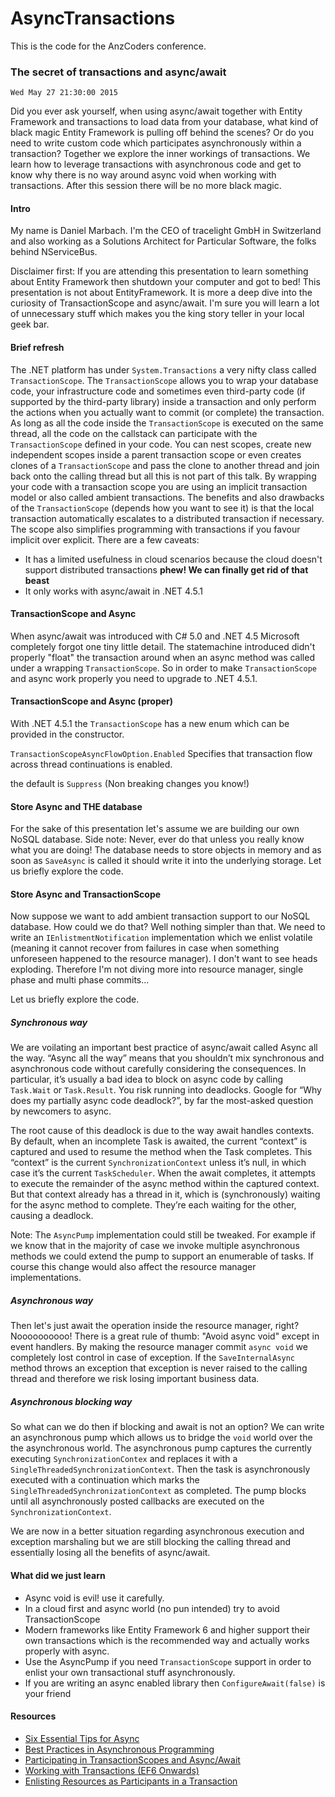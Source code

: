 # AsyncTransactions
This is the code for the AnzCoders conference. 

### The secret of transactions and async/await
`Wed May 27 21:30:00 2015`

Did you ever ask yourself, when using async/await together with Entity Framework and transactions to load data from your database, what kind of black magic Entity Framework is pulling off behind the scenes? Or do you need to write custom code which participates asynchronously within a transaction? Together we explore the inner workings of transactions. We learn how to leverage transactions with asynchronous code and get to know why there is no way around async void when working with transactions. After this session there will be no more black magic.

#### Intro
My name is Daniel Marbach. I'm the CEO of tracelight GmbH in Switzerland and also working as a Solutions Architect for Particular Software, the folks behind NServiceBus.

Disclaimer first: If you are attending this presentation to learn something about Entity Framework then shutdown your computer and got to bed! This presentation is not about EntityFramework. It is more a deep dive into the curiosity of TransactionScope and async/await. I'm sure you will learn a lot of unnecessary stuff which makes you the king story teller in your local geek bar.

#### Brief refresh
The .NET platform has under `System.Transactions` a very nifty class called `TransactionScope`. The `TransactionScope` allows you to wrap your database code, your infrastructure code and sometimes even third-party code (if supported by the third-party library) inside a transaction and only perform the actions when you actually want to commit (or complete) the transaction. As long as all the code inside the `TransactionScope` is executed on the same thread, all the code on the callstack can participate with the `TransactionScope` defined in your code. You can nest scopes, create new independent scopes inside a parent transaction scope or even creates clones of a `TransactionScope` and pass the clone to another thread and join back onto the calling thread but all this is not part of this talk. By wrapping your code with a transaction scope you are using an implicit transaction model or also called ambient transactions. The benefits and also drawbacks of the `TransactionScope` (depends how you want to see it) is that the local transaction automatically escalates to a distributed transaction if necessary. The scope also simplifies programming with transactions if you favour implicit over explicit. There are a few caveats:

* It has a limited usefulness in cloud scenarios because the cloud doesn't support distributed transactions **phew! We can finally get rid of that beast** 
* It only works with async/await in .NET 4.5.1

#### TransactionScope and Async
When async/await was introduced with C# 5.0 and .NET 4.5 Microsoft completely forgot one tiny little detail. The statemachine introduced didn't properly "float" the transaction around when an async method was called under a wrapping `TransactionScope`. So in order to make `TransactionScope` and async work properly you need to upgrade to .NET 4.5.1.

#### TransactionScope and Async (proper)
With .NET 4.5.1 the `TransactionScope` has a new enum which can be provided in the constructor. 

`TransactionScopeAsyncFlowOption.Enabled`
Specifies that transaction flow across thread continuations is enabled.

the default is `Suppress` (Non breaking changes you know!)

#### Store Async and THE database
For the sake of this presentation let's assume we are building our own NoSQL database. Side note: Never, ever do that unless you really know what you are doing! The database needs to store objects in memory and as soon as `SaveAsync` is called it should write it into the underlying storage. Let us briefly explore the code.

#### Store Async and TransactionScope
Now suppose we want to add ambient transaction support to our NoSQL database. How could we do that? Well nothing simpler than that. We need to write an `IEnlistmentNotification` implementation which we enlist volatile (meaning it cannot recover from failures in case when something unforeseen happened to the resource manager). I don't want to see heads exploding. Therefore I'm not diving more into resource manager, single phase and multi phase commits...

Let us briefly explore the code.

##### Synchronous way
We are voilating an important best practice of async/await called Async all the way. “Async all the way” means that you shouldn’t mix synchronous and asynchronous code without carefully considering the consequences. In particular, it’s usually a bad idea to block on async code by calling `Task.Wait` or `Task.Result`. You risk running into deadlocks. Google for “Why does my partially async code deadlock?”, by far the most-asked question by newcomers to async.

The root cause of this deadlock is due to the way await handles contexts. By default, when an incomplete Task is awaited, the current “context” is captured and used to resume the method when the Task completes. This “context” is the current `SynchronizationContext` unless it’s null, in which case it’s the current `TaskScheduler`. When the await completes, it attempts to execute the remainder of the async method within the captured context. But that context already has a thread in it, which is (synchronously) waiting for the async method to complete. They’re each waiting for the other, causing a deadlock.

Note: The `AsyncPump` implementation could still be tweaked. For example if we know that in the majority of case we invoke multiple asynchronous methods we could extend the pump to support an enumerable of tasks. If course this change would also affect the resource manager implementations.

##### Asynchronous way
Then let's just await the operation inside the resource manager, right? Noooooooooo! There is a great rule of thumb: "Avoid async void" except in event handlers. By making the resource manager commit `async void` we completely lost control in case of exception. If the `SaveInternalAsync` method throws an exception that exception is never raised to the calling thread and therefore we risk losing important business data.

##### Asynchronous blocking way
So what can we do then if blocking and await is not an option? We can write an asynchronous pump which allows us to bridge the `void` world over the the asynchronous world. The asynchronous pump captures the currently executing `SynchronizationContex` and replaces it with a `SingleThreadedSynchronizationContext`. Then the task is asynchronously executed with a continuation which marks the `SingleThreadedSynchronizationContext` as completed. The pump blocks until all asynchronously posted callbacks are executed on the `SynchronizationContext`.

We are now in a better situation regarding asynchronous execution and exception marshaling but we are still blocking the calling thread and essentially losing all the benefits of async/await.

#### What did we just learn
* Async void is evil! use it carefully.
* In a cloud first and async world (no pun intended) try to avoid TransactionScope
* Modern frameworks like Entity Framework 6 and higher support their own transactions which is the recommended way and actually works properly with async.
* Use the AsyncPump if you need `TransactionScope` support in order to enlist your own transactional stuff asynchronously.
* If you are writing an async enabled library then `ConfigureAwait(false)` is your friend

#### Resources
* [Six Essential Tips for Async](http://channel9.msdn.com/Series/Three-Essential-Tips-for-Async)
* [Best Practices in Asynchronous Programming](https://msdn.microsoft.com/en-us/magazine/jj991977.aspx)
* [Participating in TransactionScopes and Async/Await](http://www.planetgeek.ch/2014/12/07/participating-in-transactionscopes-and-asyncawait-introduction/)
* [Working with Transactions (EF6 Onwards)](https://msdn.microsoft.com/en-us/data/dn456843.aspx)
* [Enlisting Resources as Participants in a Transaction](https://msdn.microsoft.com/en-us/library/ms172153.aspx)